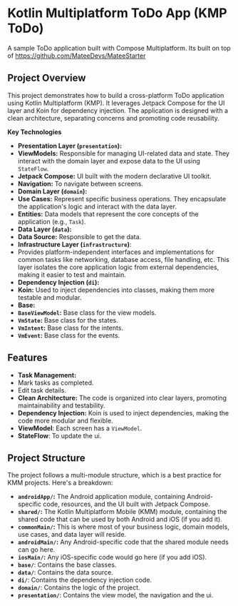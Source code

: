 # Kotlin Multiplatform ToDo App (KMP ToDo)

A sample ToDo application built with Compose Multiplatform. Its built on top of https://github.com/MateeDevs/MateeStarter

## Project Overview

This project demonstrates how to build a cross-platform ToDo application using Kotlin Multiplatform (KMP). It leverages Jetpack Compose for the UI layer and Koin for dependency injection. The application is designed with a clean architecture, separating concerns and promoting code reusability.

**Key Technologies**

*   **Presentation Layer (`presentation`):**
  *   **ViewModels:** Responsible for managing UI-related data and state. They interact with the domain layer and expose data to the UI using `StateFlow`.
  *   **Jetpack Compose:** UI built with the modern declarative UI toolkit.
  *   **Navigation:** To navigate between screens.
*   **Domain Layer (`domain`):**
  *   **Use Cases:** Represent specific business operations. They encapsulate the application's logic and interact with the data layer.
  *   **Entities:** Data models that represent the core concepts of the application (e.g., `Task`).
*   **Data Layer (`data`):**
  *   **Data Source:** Responsible to get the data.
*   **Infrastructure Layer (`infrastructure`)**:
  *   Provides platform-independent interfaces and implementations for common tasks like networking, database access, file handling, etc. This layer isolates the core application logic from external dependencies, making it easier to test and maintain.
*   **Dependency Injection (`di`):**
  *   **Koin:** Used to inject dependencies into classes, making them more testable and modular.
*   **Base:**
  *   **`BaseViewModel`:** Base class for the view models.
  *   **`VmState`:** Base class for the states.
  *   **`VmIntent`:** Base class for the intents.
  *   **`VmEvent`:** Base class for the events.

## Features

*   **Task Management:**
  *   Mark tasks as completed.
  *   Edit task details.
*   **Clean Architecture:** The code is organized into clear layers, promoting maintainability and testability.
*   **Dependency Injection:** Koin is used to inject dependencies, making the code more modular and flexible.
* **ViewModel**: Each screen has a `ViewModel`.
* **StateFlow**: To update the ui.

## Project Structure

The project follows a multi-module structure, which is a best practice for KMM projects. Here's a breakdown:

*   **`androidApp/`:** The Android application module, containing Android-specific code, resources, and the UI built with Jetpack Compose.
*   **`shared/`:** The Kotlin Multiplatform Mobile (KMM) module, containing the shared code that can be used by both Android and iOS (if you add it).
  *   **`commonMain/`:** This is where most of your business logic, domain models, use cases, and data layer will reside.
  *   **`androidMain/`:** Any Android-specific code that the shared module needs can go here.
  *   **`iosMain/`:** Any iOS-specific code would go here (if you add iOS).
* **`base/`**: Contains the base classes.
* **`data/`**: Contains the data source.
* **`di/`**: Contains the dependency injection code.
* **`domain/`**: Contains the logic of the project.
* **`presentation/`**: Contains the view model, the navigation and the ui.